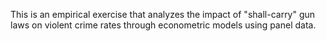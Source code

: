 This is an empirical exercise that analyzes the impact of "shall-carry" gun laws on violent crime rates through econometric models using panel data.
